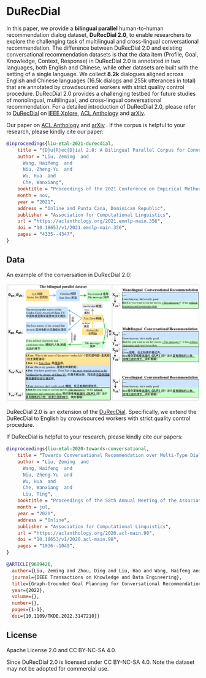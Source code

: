 # DuRecDial

In this paper, we provide a **bilingual parallel** human-to-human recommendation dialog dataset, **DuRecDial 2.0**, to enable researchers to explore the challenging task of multilingual and cross-lingual conversational recommendation. The difference between DuRecDial 2.0 and existing conversational recommendation datasets is that the data item (Profile, Goal, Knowledge, Context, Response) in DuRecDial 2.0 is annotated in two languages, both English and Chinese, while other datasets are built with the setting of a single language. We collect **8.2k** dialogues aligned across English and Chinese languages (16.5k dialogs and 255k utterances in total) that are annotated by crowdsourced workers with strict quality control procedure. DuRecDial 2.0 provides a challenging testbed for future studies of monolingual, multilingual, and cross-lingual conversational recommendation. For a detailed introduction of DuRecDial 2.0, please refer to [DuRecDial](https://github.com/liuzeming01/Research/tree/master/NLP/ACL2020-DuRecDial) on [IEEE Xplore](https://ieeexplore.ieee.org/document/9699426), [ACL Anthology](https://aclanthology.org/2020.acl-main.98/) and [arXiv](https://arxiv.org/abs/2005.03954).

Our paper on [ACL Anthology](https://aclanthology.org/2021.emnlp-main.356/) and [arXiv](https://arxiv.org/abs/2109.08877) . If the corpus is helpful to your research, please kindly cite our paper:

```bib
@inproceedings{liu-etal-2021-durecdial,
    title = "{D}u{R}ec{D}ial 2.0: A Bilingual Parallel Corpus for Conversational Recommendation",
    author = "Liu, Zeming  and
      Wang, Haifeng  and
      Niu, Zheng-Yu  and
      Wu, Hua  and
      Che, Wanxiang",
    booktitle = "Proceedings of the 2021 Conference on Empirical Methods in Natural Language Processing",
    month = nov,
    year = "2021",
    address = "Online and Punta Cana, Dominican Republic",
    publisher = "Association for Computational Linguistics",
    url = "https://aclanthology.org/2021.emnlp-main.356",
    doi = "10.18653/v1/2021.emnlp-main.356",
    pages = "4335--4347",
}
```

## Data

An example of the conversation in DuRecDial 2.0:

![example](figs/example8-1.png)

DuRecDial 2.0 is an extension of the [DuRecDial](https://baidu-nlp.bj.bcebos.com/DuRecDial.zip). Specifically, we extend the DuRecDial to English by crowdsourced workers with strict quality control procedure.

If DuRecDial is helpful to your research, please kindly cite our papers:

```bib
@inproceedings{liu-etal-2020-towards-conversational,
    title = "Towards Conversational Recommendation over Multi-Type Dialogs",
    author = "Liu, Zeming  and
      Wang, Haifeng  and
      Niu, Zheng-Yu  and
      Wu, Hua  and
      Che, Wanxiang  and
      Liu, Ting",
    booktitle = "Proceedings of the 58th Annual Meeting of the Association for Computational Linguistics",
    month = jul,
    year = "2020",
    address = "Online",
    publisher = "Association for Computational Linguistics",
    url = "https://aclanthology.org/2020.acl-main.98",
    doi = "10.18653/v1/2020.acl-main.98",
    pages = "1036--1049",
}
```
```bib
@ARTICLE{9699426,
  author={Liu, Zeming and Zhou, Ding and Liu, Hao and Wang, Haifeng and Niu, Zheng-Yu and Wu, Hua and Che, Wanxiang and Liu, Ting and Xiong, Hui},
  journal={IEEE Transactions on Knowledge and Data Engineering}, 
  title={Graph-Grounded Goal Planning for Conversational Recommendation}, 
  year={2022},
  volume={},
  number={},
  pages={1-1},
  doi={10.1109/TKDE.2022.3147210}}
```


## License

Apache License 2.0 and CC BY-NC-SA 4.0.

Since DuRecDial 2.0 is licensed under CC BY-NC-SA 4.0. Note the dataset may not be adopted for commercial use.
